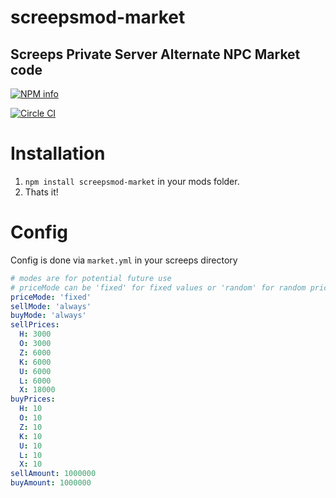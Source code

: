 # screepsmod-market

## Screeps Private Server Alternate NPC Market code

[![NPM info](https://nodei.co/npm/screepsmod-market.png?downloads=true)](https://npmjs.org/package/screepsmod-market)

[![Circle CI](https://circleci.com/gh/ScreepsMods/screepsmod-market.svg?style=shield)](https://circleci.com/gh/ScreepsMods/screepsmod-market)

# Installation 

1. `npm install screepsmod-market` in your mods folder.
2. Thats it!

# Config
Config is done via `market.yml` in your screeps directory

```yaml
# modes are for potential future use
# priceMode can be 'fixed' for fixed values or 'random' for random prices and volumes with the given values as average
priceMode: 'fixed'
sellMode: 'always'
buyMode: 'always'
sellPrices:
  H: 3000
  O: 3000
  Z: 6000
  K: 6000
  U: 6000
  L: 6000
  X: 18000
buyPrices:
  H: 10
  O: 10
  Z: 10
  K: 10
  U: 10
  L: 10
  X: 10
sellAmount: 1000000
buyAmount: 1000000
```


